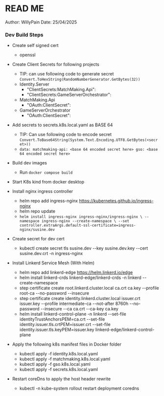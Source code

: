 # READ ME
Author: WillyPain
Date: 25/04/2025

### Dev Build Steps
- Create self signed cert
	- openssl
- Create Client Secrets for following projects
	- TIP: can use following code to generate secret `Convert.ToHexString(RandomNumberGenerator.GetBytes(32))`
	- Identity.Server
		-  "ClientSecrets:MatchMaking.Api": <secret here>
		-  "ClientSecrets:GameServerOrchestrator": <secret here>
	- MatchMaking.Api
		- "OAuth:ClientSecret": <secret here>
	- GameServerOrchestrator
		- "OAuth:ClientSecret": <secret here>

- Add secrets to secrets.k8s.local.yaml as BASE 64
	- TIP: Can use following code to encode secret `Convert.ToBase64String(System.Text.Encoding.UTF8.GetBytes(<secret>))`
    - `data:
	     matchmaking-api: <base 64 encoded secret here>
         gso: <base 64 encoded secret here>`
- Build dev images
    - Run `docker compose build`
- Start K8s kind from docker desktop
- Install nginx ingress controller
	- helm repo add ingress-nginx https://kubernetes.github.io/ingress-nginx 
	- helm repo update
	- `helm install ingress-nginx ingress-nginx/ingress-nginx \
	  --namespace ingress-nginx --create-namespace \
	  --set controller.extraArgs.default-ssl-certificate=ingress-nginx/susine.dev`
- Create secret for dev cert
	- kubectl create secret tls susine.dev --key susine.dev.key --cert susine.dev.crt -n ingress-nginx
- Install Linkerd Service Mesh (With Helm)
	- helm repo add linkerd-edge https://helm.linkerd.io/edge
	- helm install linkerd-crds linkerd-edge/linkerd-crds -n linkerd --create-namespace
	- step certificate create root.linkerd.cluster.local ca.crt ca.key --profile root-ca --no-password --insecure
	- step certificate create identity.linkerd.cluster.local issuer.crt issuer.key --profile intermediate-ca --not-after 8760h --no-password --insecure --ca ca.crt --ca-key ca.key
	- helm install linkerd-control-plane -n linkerd --set-file identityTrustAnchorsPEM=ca.crt --set-file identity.issuer.tls.crtPEM=issuer.crt --set-file identity.issuer.tls.keyPEM=issuer.key linkerd-edge/linkerd-control-plane
- Apply the following k8s manifest files in Docker folder
	- kubectl apply -f identity.k8s.local.yaml
	- kubectl apply -f matchmaking.k8s.local.yaml
	- kubectl apply -f gso.k8s.local.yaml
	- kubectl apply -f secrets.k8s.local.yaml
- Restart coreDns to apply the host header rewrite
	- kubectl -n kube-system rollout restart deployment coredns
